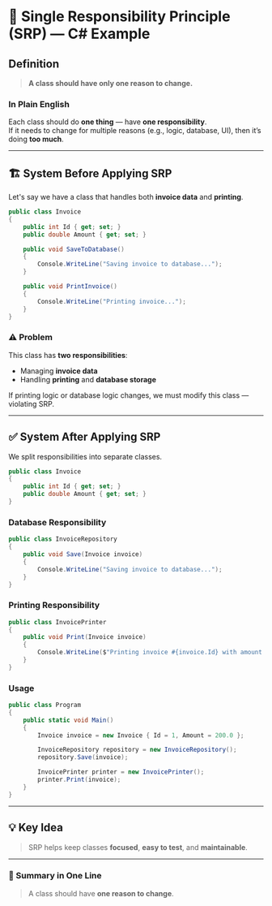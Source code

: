 
# 🧩 Single Responsibility Principle (SRP) — C# Example

## Definition

> **A class should have only one reason to change.**

### In Plain English

Each class should do **one thing** — have **one responsibility**.  
If it needs to change for multiple reasons (e.g., logic, database, UI), then it’s doing **too much**.

---

## 🏗️ System Before Applying SRP

Let's say we have a class that handles both **invoice data** and **printing**.

```csharp
public class Invoice
{
    public int Id { get; set; }
    public double Amount { get; set; }

    public void SaveToDatabase()
    {
        Console.WriteLine("Saving invoice to database...");
    }

    public void PrintInvoice()
    {
        Console.WriteLine("Printing invoice...");
    }
}
```

### ⚠️ Problem

This class has **two responsibilities**:
- Managing **invoice data**
- Handling **printing** and **database storage**

If printing logic or database logic changes, we must modify this class — violating SRP.

---

## ✅ System After Applying SRP

We split responsibilities into separate classes.

```csharp
public class Invoice
{
    public int Id { get; set; }
    public double Amount { get; set; }
}
```

### Database Responsibility

```csharp
public class InvoiceRepository
{
    public void Save(Invoice invoice)
    {
        Console.WriteLine("Saving invoice to database...");
    }
}
```

### Printing Responsibility

```csharp
public class InvoicePrinter
{
    public void Print(Invoice invoice)
    {
        Console.WriteLine($"Printing invoice #{invoice.Id} with amount {invoice.Amount}");
    }
}
```

### Usage

```csharp
public class Program
{
    public static void Main()
    {
        Invoice invoice = new Invoice { Id = 1, Amount = 200.0 };

        InvoiceRepository repository = new InvoiceRepository();
        repository.Save(invoice);

        InvoicePrinter printer = new InvoicePrinter();
        printer.Print(invoice);
    }
}
```

---

## 💡 Key Idea

> SRP helps keep classes **focused**, **easy to test**, and **maintainable**.

---
### 📘 Summary in One Line

> A class should have **one reason to change**.
